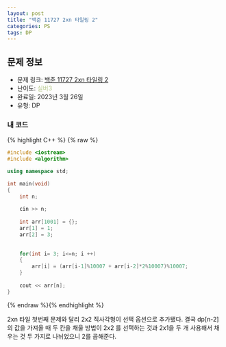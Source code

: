 ```yaml
---
layout: post
title: "백준 11727 2xn 타일링 2"
categories: PS
tags: DP
---
```


## 문제 정보
- 문제 링크: [백준 11727 2xn 타일링 2](https://www.acmicpc.net/problem/11727)
- 난이도: <span style="color:#B5C78A">실버3</span>
- 완료일: 2023년 3월 26일
- 유형: DP

### 내 코드

{% highlight C++ %} {% raw %}
```C++
#include <iostream>
#include <algorithm>

using namespace std;

int main(void)
{
	int n;
	
	cin >> n;
	
	int arr[1001] = {};
	arr[1] = 1;
	arr[2] = 3;
	
	
	for(int i= 3; i<=n; i ++)
	{
		arr[i] = (arr[i-1]%10007 + arr[i-2]*2%10007)%10007;
	}
	
	cout << arr[n];	
}
```
{% endraw %}{% endhighlight %}

2xn 타일 첫번째 문제와 달리 2x2 직사각형이 선택 옵션으로 추가됐다. 결국 dp[n-2]의 값을 가져올 때 두 칸을 채울 방법이 2x2 를 선택하는 것과 2x1을 두 개 사용해서 채우는 것 두 가지로 나뉘었으니 2를 곱해준다.
